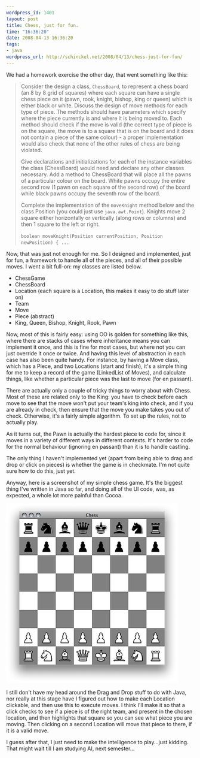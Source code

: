 ```yaml
--- 
wordpress_id: 1401
layout: post
title: Chess, just for fun.
time: "16:36:20"
date: 2008-04-13 16:36:20
tags: 
- java
wordpress_url: http://schinckel.net/2008/04/13/chess-just-for-fun/
---
```

We had a homework exercise the other day, that went something like this:

> Consider the design a class, `ChessBoard`, to represent a chess board (an 8 by 8 grid of squares) where each square can have a single chess piece on it (pawn, rook, knight, bishop, king or queen) which is either black or white. Discuss the design of move methods for each type of piece. The methods should have parameters which specify where the piece currently is and where it is being moved to. Each method should check if the move is valid (the correct type of piece is on the square, the move is to a square that is on the board and it does not contain a piece of the same colour) - a proper implementation would also check that none of the other rules of chess are being violated.
> 
> Give declarations and initializations for each of the instance variables the class (ChessBoard) would need and declare any other classes necessary. Add a method to ChessBoard that will place all the pawns of a particular colour on the board. White pawns occupy the entire second row (1 pawn on each square of the second row) of the board while black pawns occupy the seventh row of the board. 
> 
> Complete the implementation of the `moveKnight` method below and the class Position (you could just use `java.awt.Point`). Knights move 2 square either horizontally or vertically (along rows or columns) and then 1 square to the left or right.
> 
> `boolean moveKnight(Position currentPosition, Position newPosition) { ...`

Now, that was just not enough for me. So I designed and implemented, just for fun, a framework to handle all of the pieces, and all of their possible moves. I went a bit full-on: my classes are listed below. 

  * ChessGame
  * ChessBoard
  * Location (each square is a Location, this makes it easy to do stuff later on)
  * Team
  * Move
  * Piece (abstract)
  * King, Queen, Bishop, Knight, Rook, Pawn

Now, most of this is fairly easy: using OO is golden for something like this, where there are stacks of cases where inheritance means you can implement it once, and this is fine for most cases, but where not you can just override it once or twice. And having this level of abstraction in each case has also been quite handy. For instance, by having a Move class, which has a Piece, and two Locations (start and finish), it's a simple thing for me to keep a record of the game (LinkedList of Moves), and calculate things, like whether a particular piece was the last to move (for en passant).

There are actually only a couple of tricky things to worry about with Chess. Most of these are related only to the King: you have to check before each move to see that the move won't put your team's king into check, and if you are already in check, then ensure that the move you make takes you out of check. Otherwise, it's a fairly simple algorithm. To set up the rules, not to actually play.

As it turns out, the Pawn is actually the hardest piece to code for, since it moves in a variety of different ways in different contexts. It's harder to code for the normal behaviour (ignoring en passant) than it is to handle castling.

The only thing I haven't implemented yet (apart from being able to drag and drop or click on pieces) is whether the game is in checkmate. I'm not quite sure how to do this, just yet.

Anyway, here is a screenshot of my simple chess game. It's the biggest thing I've written in Java so far, and doing all of the UI code, was, as expected, a whole lot more painful than Cocoa.

![Picture 1.png][1]

I still don't have my head around the Drag and Drop stuff to do with Java, nor really at this stage have I figured out how to make each Location clickable, and then use this to execute moves. I think I'll make it so that a click checks to see if a piece is of the right team, and present in the chosen location, and then highlights that square so you can see what piece you are moving. Then clicking on a second Location will move that piece to there, if it is a valid move.

I guess after that, I just need to make the intelligence to play...just kidding. That might wait till I am studying AI, next semester... 

   [1]: /images/2008/04/picture-1.jpg

